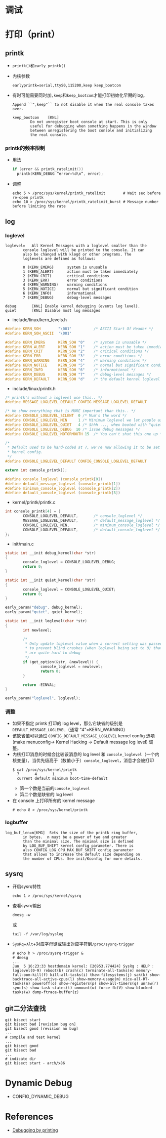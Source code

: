 # 调试

# 打印（print）

## printk
* `printk()`和`early_printk()`
* 内核参数
  ```
  earlyprintk=serial,ttyS0,115200,keep keep_bootcon
  ```
* 有时可能需要同时加`,keep`和`keep_bootcon`才能打印初始化早期的log。
  ```
  Append ``",keep"`` to not disable it when the real console takes over.
  ```

  ```
  keep_bootcon    [KNL]
          Do not unregister boot console at start. This is only
          useful for debugging when something happens in the window
          between unregistering the boot console and initializing
          the real console.
  ```

### printk的频率限制
* 用法
  ```c
  if (error && printk_ratelimit())
    printk(KERN_DEBUG “error=%d\n”, error);
  ```
* 调整
  ```
  echo 5 > /proc/sys/kernel/printk_ratelimit        # Wait sec before re-open printk
  echo 10 > /proc/sys/kernel/printk_ratelimit_burst # Message number before limiting the rate
  ```

## log

### loglevel

```
loglevel=   All Kernel Messages with a loglevel smaller than the
        console loglevel will be printed to the console. It can
        also be changed with klogd or other programs. The
        loglevels are defined as follows:

        0 (KERN_EMERG)      system is unusable
        1 (KERN_ALERT)      action must be taken immediately
        2 (KERN_CRIT)       critical conditions
        3 (KERN_ERR)        error conditions
        4 (KERN_WARNING)    warning conditions
        5 (KERN_NOTICE)     normal but significant condition
        6 (KERN_INFO)       informational
        7 (KERN_DEBUG)      debug-level messages

debug       [KNL] Enable kernel debugging (events log level).
quiet       [KNL] Disable most log messages
```
* include/linux/kern_levels.h
```c
#define KERN_SOH        "\001"          /* ASCII Start Of Header */
#define KERN_SOH_ASCII  '\001'

#define KERN_EMERG      KERN_SOH "0"    /* system is unusable */
#define KERN_ALERT      KERN_SOH "1"    /* action must be taken immediately */
#define KERN_CRIT       KERN_SOH "2"    /* critical conditions */
#define KERN_ERR        KERN_SOH "3"    /* error conditions */
#define KERN_WARNING    KERN_SOH "4"    /* warning conditions */
#define KERN_NOTICE     KERN_SOH "5"    /* normal but significant condition */
#define KERN_INFO       KERN_SOH "6"    /* informational */
#define KERN_DEBUG      KERN_SOH "7"    /* debug-level messages */
#define KERN_DEFAULT    KERN_SOH "d"    /* the default kernel loglevel */
```
* include/linux/printk.h
```c
/* printk's without a loglevel use this.. */
#define MESSAGE_LOGLEVEL_DEFAULT CONFIG_MESSAGE_LOGLEVEL_DEFAULT

/* We show everything that is MORE important than this.. */
#define CONSOLE_LOGLEVEL_SILENT  0 /* Mum's the word */
#define CONSOLE_LOGLEVEL_MIN     1 /* Minimum loglevel we let people use */
#define CONSOLE_LOGLEVEL_QUIET   4 /* Shhh ..., when booted with "quiet" */
#define CONSOLE_LOGLEVEL_DEBUG  10 /* issue debug messages */
#define CONSOLE_LOGLEVEL_MOTORMOUTH 15  /* You can't shut this one up */

/*
 * Default used to be hard-coded at 7, we're now allowing it to be set from
 * kernel config.
 */
#define CONSOLE_LOGLEVEL_DEFAULT CONFIG_CONSOLE_LOGLEVEL_DEFAULT

extern int console_printk[];

#define console_loglevel (console_printk[0])
#define default_message_loglevel (console_printk[1])
#define minimum_console_loglevel (console_printk[2])
#define default_console_loglevel (console_printk[3])
```
* kernel/printk/printk.c
```c
int console_printk[4] = {
        CONSOLE_LOGLEVEL_DEFAULT,       /* console_loglevel */
        MESSAGE_LOGLEVEL_DEFAULT,       /* default_message_loglevel */
        CONSOLE_LOGLEVEL_MIN,           /* minimum_console_loglevel */
        CONSOLE_LOGLEVEL_DEFAULT,       /* default_console_loglevel */
};
```
* init/main.c
```c
static int __init debug_kernel(char *str)
{
        console_loglevel = CONSOLE_LOGLEVEL_DEBUG;
        return 0;
}

static int __init quiet_kernel(char *str)
{
        console_loglevel = CONSOLE_LOGLEVEL_QUIET;
        return 0;
}

early_param("debug", debug_kernel);
early_param("quiet", quiet_kernel);

static int __init loglevel(char *str)
{
        int newlevel;

        /*
         * Only update loglevel value when a correct setting was passed,
         * to prevent blind crashes (when loglevel being set to 0) that
         * are quite hard to debug
         */
        if (get_option(&str, &newlevel)) {
                console_loglevel = newlevel;
                return 0;
        }

        return -EINVAL;
}

early_param("loglevel", loglevel);
```
### 调整

* 如果不指定 printk 打印的 log level，那么它缺省的级别是 `DEFAULT_MESSAGE_LOGLEVEL`（通常 "4"=KERN_WARNING）
* 该缺省值可以通过 `CONFIG_DEFAULT_MESSAGE_LOGLEVEL` kernel config 选项 (make menuconfig-> Kernel Hacking -> Default message log level) 调整。
* 内核打印消息的时候会比较该消息的 log level 和 `console_loglevel`（一个内核变量），当优先级高于（数值小于）`console_loglevel`，消息才会被打印
  ```
  $ cat /proc/sys/kernel/printk
  	7       4       1       7
  	current	default	minimum	boot-time-default
  ```
  * 第一个数是当前的`console_loglevel`
  * 第二个数是缺省的 log level
* 在 console 上打印所有的 kernel message
  ```
  # echo 8 > /proc/sys/kernel/printk
  ```
### logbuffer
```
log_buf_len=n[KMG]  Sets the size of the printk ring buffer,
        in bytes.  n must be a power of two and greater
        than the minimal size. The minimal size is defined
        by LOG_BUF_SHIFT kernel config parameter. There is
        also CONFIG_LOG_CPU_MAX_BUF_SHIFT config parameter
        that allows to increase the default size depending on
        the number of CPUs. See init/Kconfig for more details.
```

## sysrq

* 开启sysrq特性
  ```
  echo 1 > /proc/sys/kernel/sysrq
  ```

* 查看sysrq输出
  ```
  dmesg -w
  ```
  或
  ```
  tail -f /var/log/syslog
  ```

* `SysRq`+`Alt`+对应字母键或输出对应字符到`/proc/sysrq-trigger`
  ```
  # echo h > /proc/sysrq-trigger &
  # dmesg
  ...
  Jun  5 16:23:33 hostdomain kernel: [26953.774424] SysRq : HELP : loglevel(0-9) reboot(b) crash(c) terminate-all-tasks(e) memory-full-oom-kill(f) kill-all-tasks(i) thaw-filesystems(j) sak(k) show-backtrace-all-active-cpus(l) show-memory-usage(m) nice-all-RT-tasks(n) poweroff(o) show-registers(p) show-all-timers(q) unraw(r) sync(s) show-task-states(t) unmount(u) force-fb(V) show-blocked-tasks(w) dump-ftrace-buffer(z)
  ```

## git二分法查找
```
git bisect start
git bisect bad [revision bug on]
git bisect good [revision no bug]
...
# compile and test kernel
...
git bisect good
git bisect bad
...
# indicate dir
git bisect start - arch/x86
```

# Dynamic Debug
* CONFIG_DYNAMIC_DEBUG

# References
* [Debugging by printing](https://elinux.org/Debugging_by_printing)
